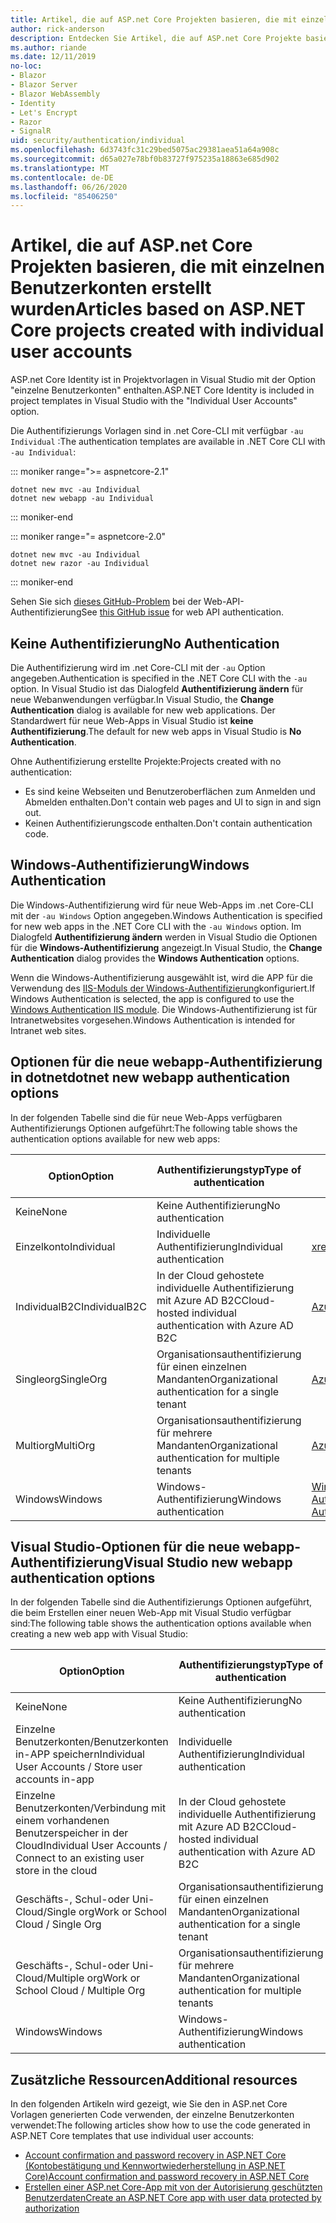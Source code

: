 ```yaml
---
title: Artikel, die auf ASP.net Core Projekten basieren, die mit einzelnen Benutzerkonten erstellt wurden
author: rick-anderson
description: Entdecken Sie Artikel, die auf ASP.net Core Projekte basieren, die mit einzelnen Benutzerkonten erstellt wurden.
ms.author: riande
ms.date: 12/11/2019
no-loc:
- Blazor
- Blazor Server
- Blazor WebAssembly
- Identity
- Let's Encrypt
- Razor
- SignalR
uid: security/authentication/individual
ms.openlocfilehash: 6d3743fc31c29bed5075ac29381aea51a64a908c
ms.sourcegitcommit: d65a027e78bf0b83727f975235a18863e685d902
ms.translationtype: MT
ms.contentlocale: de-DE
ms.lasthandoff: 06/26/2020
ms.locfileid: "85406250"
---
```

# <a name="articles-based-on-aspnet-core-projects-created-with-individual-user-accounts"></a><span data-ttu-id="34a87-103">Artikel, die auf ASP.net Core Projekten basieren, die mit einzelnen Benutzerkonten erstellt wurden</span><span class="sxs-lookup"><span data-stu-id="34a87-103">Articles based on ASP.NET Core projects created with individual user accounts</span></span>

<span data-ttu-id="34a87-104">ASP.net Core Identity ist in Projektvorlagen in Visual Studio mit der Option "einzelne Benutzerkonten" enthalten.</span><span class="sxs-lookup"><span data-stu-id="34a87-104">ASP.NET Core Identity is included in project templates in Visual Studio with the "Individual User Accounts" option.</span></span>

<span data-ttu-id="34a87-105">Die Authentifizierungs Vorlagen sind in .net Core-CLI mit verfügbar `-au Individual` :</span><span class="sxs-lookup"><span data-stu-id="34a87-105">The authentication templates are available in .NET Core CLI with `-au Individual`:</span></span>

::: moniker range=">= aspnetcore-2.1"

```dotnetcli
dotnet new mvc -au Individual
dotnet new webapp -au Individual
```

::: moniker-end

::: moniker range="= aspnetcore-2.0"

```dotnetcli
dotnet new mvc -au Individual
dotnet new razor -au Individual
```

::: moniker-end

<span data-ttu-id="34a87-106">Sehen Sie sich [dieses GitHub-Problem](https://github.com/dotnet/AspNetCore/issues/5833) bei der Web-API-Authentifizierung</span><span class="sxs-lookup"><span data-stu-id="34a87-106">See [this GitHub issue](https://github.com/dotnet/AspNetCore/issues/5833) for web API authentication.</span></span>

<a name="no"></a>

## <a name="no-authentication"></a><span data-ttu-id="34a87-107">Keine Authentifizierung</span><span class="sxs-lookup"><span data-stu-id="34a87-107">No Authentication</span></span>

<span data-ttu-id="34a87-108">Die Authentifizierung wird im .net Core-CLI mit der `-au` Option angegeben.</span><span class="sxs-lookup"><span data-stu-id="34a87-108">Authentication is specified in the .NET Core CLI with the `-au` option.</span></span> <span data-ttu-id="34a87-109">In Visual Studio ist das Dialogfeld **Authentifizierung ändern** für neue Webanwendungen verfügbar.</span><span class="sxs-lookup"><span data-stu-id="34a87-109">In Visual Studio, the **Change Authentication** dialog is available for new web applications.</span></span> <span data-ttu-id="34a87-110">Der Standardwert für neue Web-Apps in Visual Studio ist **keine Authentifizierung**.</span><span class="sxs-lookup"><span data-stu-id="34a87-110">The default for new web apps in Visual Studio is **No Authentication**.</span></span>

<span data-ttu-id="34a87-111">Ohne Authentifizierung erstellte Projekte:</span><span class="sxs-lookup"><span data-stu-id="34a87-111">Projects created with no authentication:</span></span>

* <span data-ttu-id="34a87-112">Es sind keine Webseiten und Benutzeroberflächen zum Anmelden und Abmelden enthalten.</span><span class="sxs-lookup"><span data-stu-id="34a87-112">Don't contain web pages and UI to sign in and sign out.</span></span>
* <span data-ttu-id="34a87-113">Keinen Authentifizierungscode enthalten.</span><span class="sxs-lookup"><span data-stu-id="34a87-113">Don't contain authentication code.</span></span>

<a name="win"></a>

## <a name="windows-authentication"></a><span data-ttu-id="34a87-114">Windows-Authentifizierung</span><span class="sxs-lookup"><span data-stu-id="34a87-114">Windows Authentication</span></span>

<span data-ttu-id="34a87-115">Die Windows-Authentifizierung wird für neue Web-Apps im .net Core-CLI mit der `-au Windows` Option angegeben.</span><span class="sxs-lookup"><span data-stu-id="34a87-115">Windows Authentication is specified for new web apps in the .NET Core CLI with the `-au Windows` option.</span></span> <span data-ttu-id="34a87-116">Im Dialogfeld **Authentifizierung ändern** werden in Visual Studio die Optionen für die **Windows-Authentifizierung** angezeigt.</span><span class="sxs-lookup"><span data-stu-id="34a87-116">In Visual Studio, the **Change Authentication** dialog provides the **Windows Authentication** options.</span></span>

<span data-ttu-id="34a87-117">Wenn die Windows-Authentifizierung ausgewählt ist, wird die APP für die Verwendung des [IIS-Moduls der Windows-Authentifizierung](xref:host-and-deploy/iis/modules)konfiguriert.</span><span class="sxs-lookup"><span data-stu-id="34a87-117">If Windows Authentication is selected, the app is configured to use the [Windows Authentication IIS module](xref:host-and-deploy/iis/modules).</span></span> <span data-ttu-id="34a87-118">Die Windows-Authentifizierung ist für Intranetwebsites vorgesehen.</span><span class="sxs-lookup"><span data-stu-id="34a87-118">Windows Authentication is intended for Intranet web sites.</span></span>

## <a name="dotnet-new-webapp-authentication-options"></a><span data-ttu-id="34a87-119">Optionen für die neue webapp-Authentifizierung in dotnet</span><span class="sxs-lookup"><span data-stu-id="34a87-119">dotnet new webapp authentication options</span></span>

<span data-ttu-id="34a87-120">In der folgenden Tabelle sind die für neue Web-Apps verfügbaren Authentifizierungs Optionen aufgeführt:</span><span class="sxs-lookup"><span data-stu-id="34a87-120">The following table shows the authentication options available for new web apps:</span></span>

| <span data-ttu-id="34a87-121">Option</span><span class="sxs-lookup"><span data-stu-id="34a87-121">Option</span></span> | <span data-ttu-id="34a87-122">Authentifizierungstyp</span><span class="sxs-lookup"><span data-stu-id="34a87-122">Type of authentication</span></span> | <span data-ttu-id="34a87-123">Link für weitere Informationen</span><span class="sxs-lookup"><span data-stu-id="34a87-123">Link for more information</span></span> |
 | ----------------- | ------------ | ---------- |
| <span data-ttu-id="34a87-124">Keine</span><span class="sxs-lookup"><span data-stu-id="34a87-124">None</span></span>            |  <span data-ttu-id="34a87-125">Keine Authentifizierung</span><span class="sxs-lookup"><span data-stu-id="34a87-125">No authentication</span></span> | | 
| <span data-ttu-id="34a87-126">Einzelkonto</span><span class="sxs-lookup"><span data-stu-id="34a87-126">Individual</span></span>      |  <span data-ttu-id="34a87-127">Individuelle Authentifizierung</span><span class="sxs-lookup"><span data-stu-id="34a87-127">Individual authentication</span></span> | <xref:security/authentication/identity>
| <span data-ttu-id="34a87-128">IndividualB2C</span><span class="sxs-lookup"><span data-stu-id="34a87-128">IndividualB2C</span></span>   |  <span data-ttu-id="34a87-129">In der Cloud gehostete individuelle Authentifizierung mit Azure AD B2C</span><span class="sxs-lookup"><span data-stu-id="34a87-129">Cloud-hosted individual authentication with Azure AD B2C</span></span> | [<span data-ttu-id="34a87-130">Azure AD B2C</span><span class="sxs-lookup"><span data-stu-id="34a87-130">Azure AD B2C</span></span>](/azure/active-directory-b2c/) |
| <span data-ttu-id="34a87-131">Singleorg</span><span class="sxs-lookup"><span data-stu-id="34a87-131">SingleOrg</span></span>       |  <span data-ttu-id="34a87-132">Organisationsauthentifizierung für einen einzelnen Mandanten</span><span class="sxs-lookup"><span data-stu-id="34a87-132">Organizational authentication for a single tenant</span></span> | [<span data-ttu-id="34a87-133">Azure AD</span><span class="sxs-lookup"><span data-stu-id="34a87-133">Azure AD</span></span>](/azure/active-directory/develop/quickstart-v2-aspnet-core-webapp) |
| <span data-ttu-id="34a87-134">Multiorg</span><span class="sxs-lookup"><span data-stu-id="34a87-134">MultiOrg</span></span>        |  <span data-ttu-id="34a87-135">Organisationsauthentifizierung für mehrere Mandanten</span><span class="sxs-lookup"><span data-stu-id="34a87-135">Organizational authentication for multiple tenants</span></span> | [<span data-ttu-id="34a87-136">Azure AD</span><span class="sxs-lookup"><span data-stu-id="34a87-136">Azure AD</span></span>](/azure/active-directory/develop/quickstart-v2-aspnet-core-webapp) |
| <span data-ttu-id="34a87-137">Windows</span><span class="sxs-lookup"><span data-stu-id="34a87-137">Windows</span></span>         |  <span data-ttu-id="34a87-138">Windows-Authentifizierung</span><span class="sxs-lookup"><span data-stu-id="34a87-138">Windows authentication</span></span> | [<span data-ttu-id="34a87-139">Windows-Authentifizierung</span><span class="sxs-lookup"><span data-stu-id="34a87-139">Windows Authentication</span></span>](xref:security/authentication/windowsauth)

## <a name="visual-studio-new-webapp-authentication-options"></a><span data-ttu-id="34a87-140">Visual Studio-Optionen für die neue webapp-Authentifizierung</span><span class="sxs-lookup"><span data-stu-id="34a87-140">Visual Studio new webapp authentication options</span></span>

<span data-ttu-id="34a87-141">In der folgenden Tabelle sind die Authentifizierungs Optionen aufgeführt, die beim Erstellen einer neuen Web-App mit Visual Studio verfügbar sind:</span><span class="sxs-lookup"><span data-stu-id="34a87-141">The following table shows the authentication options available when creating a new web app with Visual Studio:</span></span>

| <span data-ttu-id="34a87-142">Option</span><span class="sxs-lookup"><span data-stu-id="34a87-142">Option</span></span> | <span data-ttu-id="34a87-143">Authentifizierungstyp</span><span class="sxs-lookup"><span data-stu-id="34a87-143">Type of authentication</span></span> | <span data-ttu-id="34a87-144">Link für weitere Informationen</span><span class="sxs-lookup"><span data-stu-id="34a87-144">Link for more information</span></span> |
 | ----------------- | ------------ | ---------- |
| <span data-ttu-id="34a87-145">Keine</span><span class="sxs-lookup"><span data-stu-id="34a87-145">None</span></span>            |  <span data-ttu-id="34a87-146">Keine Authentifizierung</span><span class="sxs-lookup"><span data-stu-id="34a87-146">No authentication</span></span> | | 
| <span data-ttu-id="34a87-147">Einzelne Benutzerkonten/Benutzerkonten in-APP speichern</span><span class="sxs-lookup"><span data-stu-id="34a87-147">Individual User Accounts / Store user accounts in-app</span></span> |  <span data-ttu-id="34a87-148">Individuelle Authentifizierung</span><span class="sxs-lookup"><span data-stu-id="34a87-148">Individual authentication</span></span> | <xref:security/authentication/identity> |
| <span data-ttu-id="34a87-149">Einzelne Benutzerkonten/Verbindung mit einem vorhandenen Benutzerspeicher in der Cloud</span><span class="sxs-lookup"><span data-stu-id="34a87-149">Individual User Accounts / Connect to an existing user store in the cloud</span></span> |  <span data-ttu-id="34a87-150">In der Cloud gehostete individuelle Authentifizierung mit Azure AD B2C</span><span class="sxs-lookup"><span data-stu-id="34a87-150">Cloud-hosted individual authentication with Azure AD B2C</span></span> | [<span data-ttu-id="34a87-151">Azure AD B2C</span><span class="sxs-lookup"><span data-stu-id="34a87-151">Azure AD B2C</span></span>](/azure/active-directory-b2c/) |
| <span data-ttu-id="34a87-152">Geschäfts-, Schul-oder Uni-Cloud/Single org</span><span class="sxs-lookup"><span data-stu-id="34a87-152">Work or School Cloud / Single Org</span></span>  |  <span data-ttu-id="34a87-153">Organisationsauthentifizierung für einen einzelnen Mandanten</span><span class="sxs-lookup"><span data-stu-id="34a87-153">Organizational authentication for a single tenant</span></span> | [<span data-ttu-id="34a87-154">Azure AD</span><span class="sxs-lookup"><span data-stu-id="34a87-154">Azure AD</span></span>](/azure/active-directory/develop/quickstart-v2-aspnet-core-webapp) |
| <span data-ttu-id="34a87-155">Geschäfts-, Schul-oder Uni-Cloud/Multiple org</span><span class="sxs-lookup"><span data-stu-id="34a87-155">Work or School Cloud / Multiple Org</span></span> |  <span data-ttu-id="34a87-156">Organisationsauthentifizierung für mehrere Mandanten</span><span class="sxs-lookup"><span data-stu-id="34a87-156">Organizational authentication for multiple tenants</span></span> | [<span data-ttu-id="34a87-157">Azure AD</span><span class="sxs-lookup"><span data-stu-id="34a87-157">Azure AD</span></span>](/azure/active-directory/develop/quickstart-v2-aspnet-core-webapp) |
| <span data-ttu-id="34a87-158">Windows</span><span class="sxs-lookup"><span data-stu-id="34a87-158">Windows</span></span>         |  <span data-ttu-id="34a87-159">Windows-Authentifizierung</span><span class="sxs-lookup"><span data-stu-id="34a87-159">Windows authentication</span></span> | [<span data-ttu-id="34a87-160">Windows-Authentifizierung</span><span class="sxs-lookup"><span data-stu-id="34a87-160">Windows Authentication</span></span>](xref:security/authentication/windowsauth)

## <a name="additional-resources"></a><span data-ttu-id="34a87-161">Zusätzliche Ressourcen</span><span class="sxs-lookup"><span data-stu-id="34a87-161">Additional resources</span></span>

<span data-ttu-id="34a87-162">In den folgenden Artikeln wird gezeigt, wie Sie den in ASP.net Core Vorlagen generierten Code verwenden, der einzelne Benutzerkonten verwendet:</span><span class="sxs-lookup"><span data-stu-id="34a87-162">The following articles show how to use the code generated in ASP.NET Core templates that use individual user accounts:</span></span>

* [<span data-ttu-id="34a87-163">Account confirmation and password recovery in ASP.NET Core (Kontobestätigung und Kennwortwiederherstellung in ASP.NET Core)</span><span class="sxs-lookup"><span data-stu-id="34a87-163">Account confirmation and password recovery in ASP.NET Core</span></span>](xref:security/authentication/accconfirm)
* [<span data-ttu-id="34a87-164">Erstellen einer ASP.net Core-App mit von der Autorisierung geschützten Benutzerdaten</span><span class="sxs-lookup"><span data-stu-id="34a87-164">Create an ASP.NET Core app with user data protected by authorization</span></span>](xref:security/authorization/secure-data)
